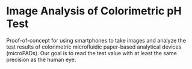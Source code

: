 # Image Analysis of Colorimetric pH Test

Proof-of-concept for using smartphones to take images and analyze the test results of colorimetric microfluidic paper-based analytical devices (microPADs). Our goal is to read the test value with at least the same precision as the human eye.
